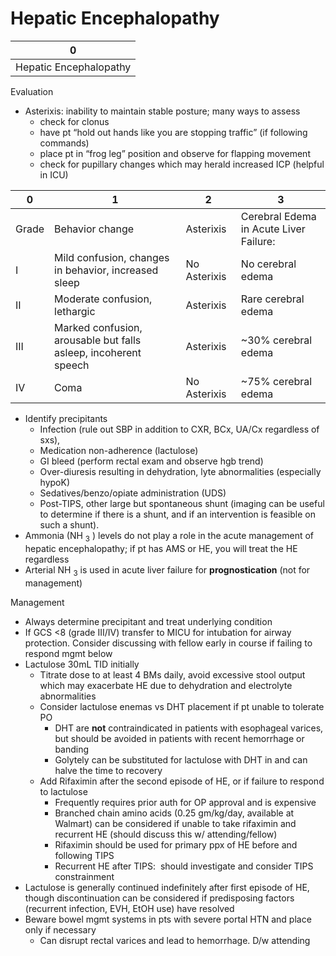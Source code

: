 # Hepatic Encephalopathy

| 0                      |
|------------------------|
| Hepatic Encephalopathy |

Evaluation

-   Asterixis: inability to maintain stable posture; many ways to assess
    -   check for clonus
    -   have pt “hold out hands like you are stopping traffic” (if
        following commands)
    -   place pt in “frog leg” position and observe for flapping
        movement
    -   check for pupillary changes which may herald increased ICP
        (helpful in ICU)

| 0     | 1                                                               | 2            | 3                                      |
|-------|-----------------------------------------------------------------|--------------|----------------------------------------|
| Grade | Behavior change                                                 | Asterixis    | Cerebral Edema in Acute Liver Failure: |
| I     | Mild confusion, changes in behavior, increased sleep            | No Asterixis | No cerebral edema                      |
| II    | Moderate confusion, lethargic                                   | Asterixis    | Rare cerebral edema                    |
| III   | Marked confusion, arousable but falls asleep, incoherent speech | Asterixis    | \~30% cerebral edema                   |
| IV    | Coma                                                            | No Asterixis | \~75% cerebral edema                   |

-   Identify precipitants
    -   Infection (rule out SBP in addition to CXR, BCx, UA/Cx
        regardless of sxs),
    -   Medication non-adherence (lactulose)
    -   GI bleed (perform rectal exam and observe hgb trend)
    -   Over-diuresis resulting in dehydration, lyte abnormalities
        (especially hypoK)
    -   Sedatives/benzo/opiate administration (UDS)
    -   Post-TIPS, other large but spontaneous shunt (imaging can be
        useful to determine if there is a shunt, and if an intervention
        is feasible on such a shunt).
-   Ammonia (NH <sub>3</sub> ) levels do not play a role in the acute
    management of hepatic encephalopathy; if pt has AMS or HE, you will
    treat the HE regardless
-   Arterial NH <sub>3</sub> is used in acute liver failure for
    **prognostication** (not for management)

Management

-   Always determine precipitant and treat underlying condition
-   If GCS \<8 (grade III/IV) transfer to MICU for intubation for airway
    protection. Consider discussing with fellow early in course if
    failing to respond mgmt below
-   Lactulose 30mL TID initially
    -   Titrate dose to at least 4 BMs daily, avoid excessive stool
        output which may exacerbate HE due to dehydration and
        electrolyte abnormalities
    -   Consider lactulose enemas vs DHT placement if pt unable to
        tolerate PO
        -   DHT are **not** contraindicated in patients with esophageal
            varices, but should be avoided in patients with recent
            hemorrhage or banding
        -   Golytely can be substituted for lactulose with DHT in and
            can halve the time to recovery
    -   Add Rifaximin after the second episode of HE, or if failure to
        respond to lactulose
        -   Frequently requires prior auth for OP approval and is
            expensive
        -   Branched chain amino acids (0.25 gm/kg/day, available at
            Walmart) can be considered if unable to take rifaximin and
            recurrent HE (should discuss this w/ attending/fellow)
        -   Rifaximin should be used for primary ppx of HE before and
            following TIPS
        -   Recurrent HE after TIPS:  should investigate and consider
            TIPS constrainment
-   Lactulose is generally continued indefinitely after first episode of
    HE, though discontinuation can be considered if predisposing factors
    (recurrent infection, EVH, EtOH use) have resolved
-   Beware bowel mgmt systems in pts with severe portal HTN and place
    only if necessary
    -   Can disrupt rectal varices and lead to hemorrhage. D/w attending
